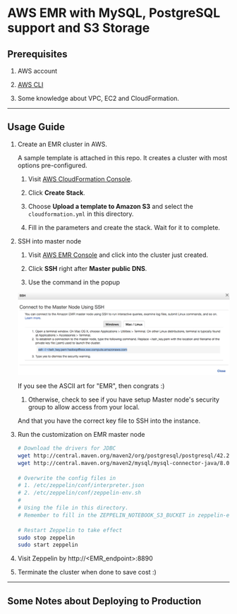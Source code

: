 # AWS EMR with MySQL, PostgreSQL support and S3 Storage #

## Prerequisites ##

1. AWS account

1. [AWS CLI](https://aws.amazon.com/cli/)

1. Some knowledge about VPC, EC2 and CloudFormation.

---

## Usage Guide ##

1. Create an EMR cluster in AWS.

    A sample template is attached in this repo. It creates a cluster with most options pre-configured.

    1. Visit [AWS CloudFormation Console](https://console.aws.amazon.com/cloudformation).

    1. Click **Create Stack**.

    1. Choose **Upload a template to Amazon S3** and select the `cloudformation.yml` in this directory.

    1. Fill in the parameters and create the stack. Wait for it to complete.

1. SSH into master node

    1. Visit [AWS EMR Console](https://console.aws.amazon.com/elasticmapreduce) and click into the cluster just created.

    1. Click **SSH** right after **Master public DNS**.

    1. Use the command in the popup

    ![](./emr_ssh.png)

    If you see the ASCII art for "EMR", then congrats :)

    1. Otherwise, check to see if you have setup Master node's security group to allow access from your local.

    And that you have the correct key file to SSH into the instance.

1. Run the customization on EMR master node

    ```sh
    # Download the drivers for JDBC
    wget http://central.maven.org/maven2/org/postgresql/postgresql/42.2.2/postgresql-42.2.2.jar -O /home/hadoop/postgresql.jar
    wget http://central.maven.org/maven2/mysql/mysql-connector-java/8.0.11/mysql-connector-java-8.0.11.jar -O /home/hadoop/mysql.jar

    # Overwrite the config files in
    # 1. /etc/zeppelin/conf/interpreter.json
    # 2. /etc/zeppelin/conf/zeppelin-env.sh
    #
    # Using the file in this directory.
    # Remember to fill in the ZEPPELIN_NOTEBOOK_S3_BUCKET in zeppelin-env.sh

    # Restart Zeppelin to take effect
    sudo stop zeppelin
    sudo start zeppelin
    ```

1. Visit Zeppelin by http://<EMR_endpoint>:8890

1. Terminate the cluster when done to save cost :)

---

## Some Notes about Deploying to Production ##
